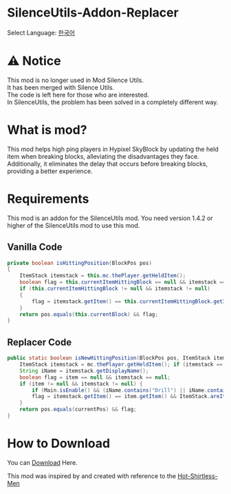 # SilenceUtils-Addon-Replacer

Select Language: [한국어](https://github.com/SILENCE-SIMSOOL/SilenceUtils-Addon-Replacer/blob/main/Korean.md)

# ⚠ Notice
This mod is no longer used in Mod Silence Utils.  
It has been merged with Silence Utils.  
The code is left here for those who are interested.  
In SilenceUtils, the problem has been solved in a completely different way.  

# What is mod?
This mod helps high ping players in Hypixel SkyBlock by updating the held item when breaking blocks, alleviating the disadvantages they face.
Additionally, it eliminates the delay that occurs before breaking blocks, providing a better experience.

# Requirements
This mod is an addon for the SilenceUtils mod.
You need version 1.4.2 or higher of the SilenceUtils mod to use this mod.

## Vanilla Code
```java
private boolean isHittingPosition(BlockPos pos)
{
    ItemStack itemstack = this.mc.thePlayer.getHeldItem();
    boolean flag = this.currentItemHittingBlock == null && itemstack == null;
    if (this.currentItemHittingBlock != null && itemstack != null)
    {
        flag = itemstack.getItem() == this.currentItemHittingBlock.getItem() && ItemStack.areItemStackTagsEqual(itemstack, this.currentItemHittingBlock) && (itemstack.isItemStackDamageable() || itemstack.getMetadata() == this.currentItemHittingBlock.getMetadata());
    }
    return pos.equals(this.currentBlock) && flag;
}
```

## Replacer Code
```java
public static boolean isNewHittingPosition(BlockPos pos, ItemStack item, BlockPos currentPos) {
    ItemStack itemstack = mc.thePlayer.getHeldItem(); if (itemstack == null) return false;
    String iName = itemstack.getDisplayName();
    boolean flag = item == null && itemstack == null;
    if (item != null && itemstack != null) {
        if (Main.isEnable() && (iName.contains("Drill") || iName.contains("Gemstone Gauntlet") || iName.contains("Pickonimbus"))) return pos.equals(currentPos);
        flag = itemstack.getItem() == item.getItem() && ItemStack.areItemStackTagsEqual(itemstack, item) && ( itemstack.isItemStackDamageable() || itemstack.getMetadata() == item.getMetadata() );
    }
    return pos.equals(currentPos) && flag;
}
```

# How to Download
You can [Download](https://github.com/SILENCE-SIMSOOL/SilenceUtils-Addon-Replacer/releases/download/2.1/SUAddon_Replacer-2.1.jar) Here.

This mod was inspired by and created with reference to the [Hot-Shirtless-Men](https://github.com/Rekteiru/Hot-Shirtless-Men)
